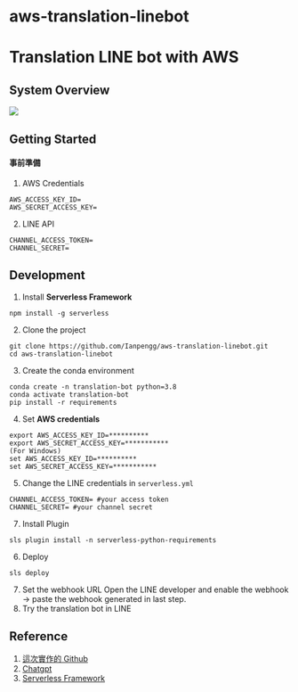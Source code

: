 # aws-translation-linebot

# Translation LINE bot with AWS

## System Overview

![](https://i.imgur.com/jYfHcxu.png)

## Getting Started

#### 事前準備

1. AWS Credentials

```L=
AWS_ACCESS_KEY_ID=
AWS_SECRET_ACCESS_KEY=
```

2. LINE API

```L=
CHANNEL_ACCESS_TOKEN=
CHANNEL_SECRET=
```

## Development

1. Install **Serverless Framework**

```=
npm install -g serverless
```

2. Clone the project

```bash=
git clone https://github.com/Ianpengg/aws-translation-linebot.git
cd aws-translation-linebot
```

3. Create the conda environment

```=
conda create -n translation-bot python=3.8
conda activate translation-bot
pip install -r requirements
```

4. Set **AWS credentials**

```=
export AWS_ACCESS_KEY_ID=**********
export AWS_SECRET_ACCESS_KEY=***********
(For Windows)
set AWS_ACCESS_KEY_ID=**********
set AWS_SECRET_ACCESS_KEY=***********
```

5. Change the LINE credentials in `serverless.yml`

```=
CHANNEL_ACCESS_TOKEN= #your access token
CHANNEL_SECRET= #your channel secret
```

7. Install Plugin

```bash=
sls plugin install -n serverless-python-requirements
```

6. Deploy

```=
sls deploy
```

7. Set the webhook URL
   Open the LINE developer and enable the webhook -> paste the webhook generated in last step.
8. Try the translation bot in LINE

## Reference

1. [這次實作的 Github](https://github.com/Ianpengg/aws-translation-linebot)
2. [Chatgpt](https://openai.com/blog/chatgpt/)
3. [Serverless Framework](https://www.serverless.com/)

